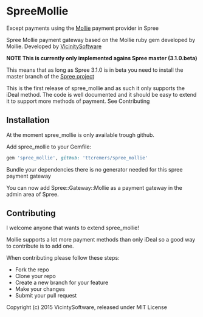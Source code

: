 SpreeMollie
===========
Except payments using the [Mollie](https://www.mollie.com) payment provider in Spree

Spree Mollie payment gateway based on the Mollie ruby gem developed by Mollie. Developed by [VicinitySoftware](http://vicinitysoftware.com)

**NOTE This is currently only implemented agains Spree master (3.1.0.beta)**

This means that as long as Spree 3.1.0 is in beta you need to install the master branch of the [Spree project](https://github.com/spree/spree)  

This is the first release of spree_mollie and as such it only supports the iDeal method. The code is well documented and it should be easy to extend it to support more methods of payment. See Contributing

Installation
------------
At the moment spree_mollie is only available trough github.

Add spree_mollie to your Gemfile:

```ruby
gem 'spree_mollie', github: 'ttcremers/spree_mollie'
```

Bundle your dependencies there is no generator needed for this spree payment gateway

You can now add Spree::Gateway::Mollie as a payment gateway in the admin area of Spree.

Contributing
------------
I welcome anyone that wants to extend spree_mollie!

Mollie supports a lot more payment methods than only iDeal so a good way to contribute is to add one. 

When contributing please follow these steps:

* Fork the repo
* Clone your repo
* Create a new branch for your feature
* Make your changes
* Submit your pull request

Copyright (c) 2015 VicintySoftware, released under MIT License
